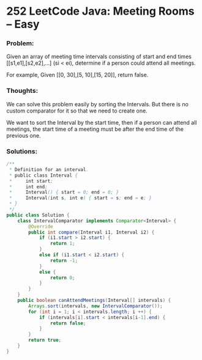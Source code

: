# 252 LeetCode Java: Meeting Rooms – Easy

### Problem:

Given an array of meeting time intervals consisting of start and end times [[s1,e1],[s2,e2],…] (si < ei), determine if a person could attend all meetings.

For example,
Given [[0, 30],[5, 10],[15, 20]],
return false.

### Thoughts:

We can solve this problem easily by sorting the Intervals. But there is no custom comparator for it so that we need to create one.

We want to sort the Interval by the start time, then if a person can attend all meetings, the start time of a meeting must be after the end time of the previous one.

### Solutions:

```java
/**
 * Definition for an interval.
 * public class Interval {
 *     int start;
 *     int end;
 *     Interval() { start = 0; end = 0; }
 *     Interval(int s, int e) { start = s; end = e; }
 * }
 */
public class Solution {
    class IntervalComparator implements Comparator<Interval> {
        @Override
        public int compare(Interval i1, Interval i2) {
            if (i1.start > i2.start) {
                return 1;
            }
            else if (i1.start < i2.start) {
                return -1;
            }
            else {
                return 0;
            }
        }
    } 
    public boolean canAttendMeetings(Interval[] intervals) {
        Arrays.sort(intervals, new IntervalComparator());
        for (int i = 1; i < intervals.length; i ++) {
            if (intervals[i].start < intervals[i-1].end) {
                return false;
            }
        }
        return true;
    }
}
```